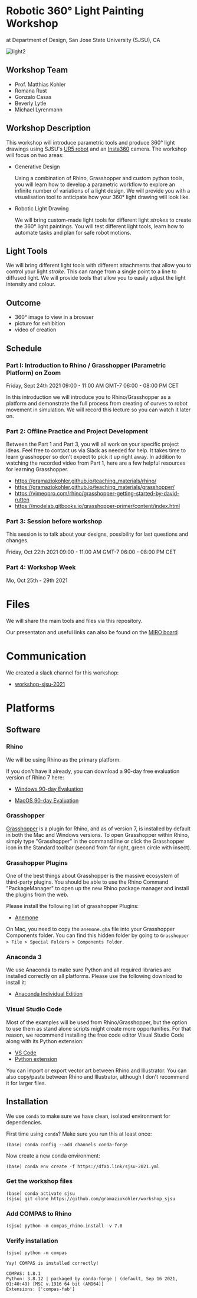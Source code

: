 # Robotic 360° Light Painting Workshop

at Department of Design, San Jose State University (SJSU), CA

![light2](https://user-images.githubusercontent.com/13201783/133784455-98f1603c-2795-4ea7-be04-f8d1fedb6658.jpg)

## Workshop Team

* Prof. Matthias Kohler
* Romana Rust
* Gonzalo Casas
* Beverly Lytle
* Michael Lyrenmann

## Workshop Description

This workshop will introduce parametric tools and produce 360° light drawings using SJSU's [UR5 robot](https://www.universal-robots.com/e-series/) and an [Insta360](https://www.insta360.com/) camera. The workshop will focus on two areas:

* Generative Design

    Using a combination of Rhino, Grasshopper and custom python tools, you will learn how to develop a parametric workflow to explore an infinite number of variations of a light design. We will provide you with a visualisation tool to anticipate how your 360° light drawing will look like.

* Robotic Light Drawing

    We will bring custom-made light tools for different light *strokes* to create the 360° light paintings. You will test different light tools, learn how to automate tasks and plan for safe robot motions. 


## Light Tools

We will bring different light tools with different attachments that allow you to control your light *stroke*. This can range from a single point to a line to diffused light. We will provide tools that allow you to easily adjust the light intensity and colour.

## Outcome
* 360° image to view in a browser
* picture for exhibition
* video of creation

## Schedule

### Part I: Introduction to Rhino / Grasshopper (Parametric Platform) on Zoom

Friday, Sept 24th 2021
09:00 - 11:00 AM GMT-7
06:00 - 08:00 PM CET

In this introduction we will introduce you to Rhino/Grasshopper as a platform and demonstrate the full process from creating of curves to robot movement in simulation.
We will record this lecture so you can watch it later on.

### Part 2: Offline Practice and Project Development

Between the Part 1 and Part 3, you will all work on your specific project ideas. Feel free to contact us via Slack as needed for help. It takes time to learn grasshopper so don't expect to pick it up right away. In addition to watching the recorded video from Part 1, here are a few helpful resources for learning Grasshopper.

* https://gramaziokohler.github.io/teaching_materials/rhino/
* https://gramaziokohler.github.io/teaching_materials/grasshopper/
* https://vimeopro.com/rhino/grasshopper-getting-started-by-david-rutten
* https://modelab.gitbooks.io/grasshopper-primer/content/index.html


### Part 3: Session before workshop

This session is to talk about your designs, possibility for last questions and changes.

Friday, Oct 22th 2021
09:00 - 11:00 AM GMT-7
06:00 - 08:00 PM CET


### Part 4: Workshop Week

Mo, Oct 25th - 29th 2021


# Files

We will share the main tools and files via this repository.

Our presentaton and useful links can also be found on the [MIRO board](https://miro.com/app/board/o9J_lwOiOCk=/)

# Communication

We created a slack channel for this workshop:

* [workshop-sjsu-2021](https://gramaziokohler.slack.com/messages/workshop-sjsu-2021/)

# Platforms

## Software

### Rhino

We will be using Rhino as the primary platform. 

If you don't have it already, you can download a 90-day free evaluation version of Rhino 7 here:

* [Windows 90-day Evaluation](https://www.rhino3d.com/download/rhino-for-windows/evaluation)

* [MacOS 90-day Evaluation](https://www.rhino3d.com/download/rhino-for-mac/evaluation)

### Grasshopper

[Grasshopper](https://www.rhino3d.com/features/#grasshopper) is a plugin for Rhino, and as of version 7, is installed by default in both the Mac and Windows versions. To open Grasshopper within Rhino, simply type "Grasshopper" in the command line or click the Grasshopper icon in the Standard toolbar (second from far right, green circle with insect).

### Grasshopper Plugins

One of the best things about Grasshopper is the massive ecosystem of third-party plugins. You should be able to use the Rhino Command "PackageManager" to open up the new Rhino package manager and install the plugins from the web. 

Please install the following list of grasshopper Plugins:

* [Anemone](https://www.food4rhino.com/en/app/anemone)

On Mac, you need to copy the `anemone.gha` file into your Grasshopper Components folder. You can find this hidden folder by going to `Grasshopper > File > Special Folders > Components Folder`.

### Anaconda 3

We use Anaconda to make sure Python and all required libraries are installed correctly on all platforms. Please use the following download to install it:

* [Anaconda Individual Edition](https://www.anaconda.com/products/individual)

### Visual Studio Code

Most of the examples will be used from Rhino/Grasshopper, but the option to use them as stand alone scripts might create more opportunities. For that reason, we recommend installing the free code editor Visual Studio Code along with its Python extension:

* [VS Code](https://code.visualstudio.com/)
* [Python extension](https://marketplace.visualstudio.com/items?itemName=ms-python.python)


You can import or export vector art between Rhino and Illustrator. You can also copy/paste between Rhino and Illustrator, although I don't recommend it for larger files.

## Installation

We use `conda` to make sure we have clean, isolated environment for dependencies.

First time using `conda`? Make sure you run this at least once:

    (base) conda config --add channels conda-forge

Now create a new conda environment:

    (base) conda env create -f https://dfab.link/sjsu-2021.yml

### Get the workshop files

    (base) conda activate sjsu
    (sjsu) git clone https://github.com/gramaziokohler/workshop_sjsu

### Add COMPAS to Rhino

    (sjsu) python -m compas_rhino.install -v 7.0

### Verify installation

    (sjsu) python -m compas

    Yay! COMPAS is installed correctly!

    COMPAS: 1.8.1
    Python: 3.8.12 | packaged by conda-forge | (default, Sep 16 2021, 01:40:49) [MSC v.1916 64 bit (AMD64)]
    Extensions: ['compas-fab']
